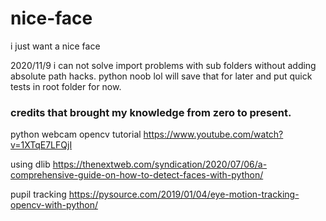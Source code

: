 # nice-face

i just want a nice face

2020/11/9
i can not solve import problems with sub folders without adding absolute path hacks.
python noob lol
will save that for later and put quick tests in root folder for now.

### credits that brought my knowledge from zero to present.

python webcam opencv tutorial
https://www.youtube.com/watch?v=1XTqE7LFQjI

using dlib
https://thenextweb.com/syndication/2020/07/06/a-comprehensive-guide-on-how-to-detect-faces-with-python/

pupil tracking
https://pysource.com/2019/01/04/eye-motion-tracking-opencv-with-python/